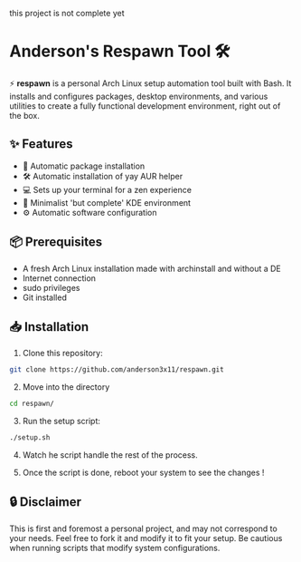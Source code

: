 this project is not complete yet

# Anderson's Respawn Tool 🛠️

⚡️ **respawn** is a personal Arch Linux setup automation tool built with Bash. It installs and configures packages, desktop environments, and various utilities to create a fully functional development environment, right out of the box.

## ✨ Features

- 🔧 Automatic package installation
- 🛠️ Automatic installation of yay AUR helper
- 💻 Sets up your terminal for a zen experience
- 🚀 Minimalist 'but complete' KDE environment
- ⚙️ Automatic software configuration

## 📦 Prerequisites

- A fresh Arch Linux installation made with archinstall and without a DE
- Internet connection
- sudo privileges
- Git installed

## 📥 Installation

1. Clone this repository:

```bash
git clone https://github.com/anderson3x11/respawn.git
```

2. Move into the directory

```bash
cd respawn/
```

3. Run the setup script:

```bash
./setup.sh
```

4. Watch he script handle the rest of the process.

5. Once the script is done, reboot your system to see the changes !

## 🔒 Disclaimer
This is first and foremost a personal project, and may not correspond to your needs. Feel free to fork it and modify it to fit your setup. Be cautious when running scripts that modify system configurations.